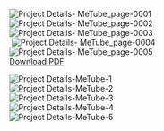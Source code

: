 <img>![Project Details- MeTube_page-0001](https://github.com/user-attachments/assets/64840da1-aa6d-4b02-bf66-278b85080fad)</img> <br>
<img>![Project Details- MeTube_page-0002](https://github.com/user-attachments/assets/6b2a3d18-6d62-412a-b5ca-590810786bc1)</img> <br>
<img>![Project Details- MeTube_page-0003](https://github.com/user-attachments/assets/575db556-38c3-4fd0-b469-7a20ceacd666) </img> <br>
<img> ![Project Details- MeTube_page-0004](https://github.com/user-attachments/assets/9c98d83f-94cb-45c9-a843-eec99c195e6a)<img> </img> <br>
</img> ![Project Details- MeTube_page-0005](https://github.com/user-attachments/assets/e4518996-598f-4d23-95b1-046666f7fc49)<img> </img> <br>
<a href="https://github.com/user-attachments/files/16377793/Project.Details-.MeTube.pdf" download>Download PDF</a><br>


![Project Details-MeTube-1](https://github.com/user-attachments/assets/86010b9b-c4c4-41c6-a8df-e9854a2d9422)<br>
![Project Details-MeTube-2](https://github.com/user-attachments/assets/1aec097c-cf86-4396-8bdf-710a9fcc675e)<br>
![Project Details-MeTube-3](https://github.com/user-attachments/assets/5b4fb8f2-5548-4260-b39c-60b1284e2748)<br>
![Project Details-MeTube-4](https://github.com/user-attachments/assets/f41b8265-1687-4cd4-be34-d8638b10dd3b)<br>
![Project Details-MeTube-5](https://github.com/user-attachments/assets/777efbf6-8fa8-44fd-8a88-a8704242cb75)<br>
